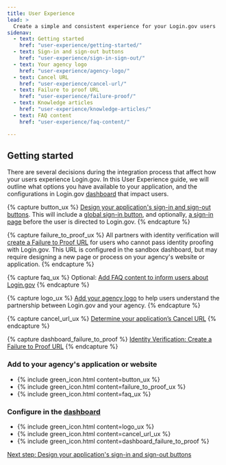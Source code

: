 ```yaml
---
title: User Experience
lead: >
  Create a simple and consistent experience for your Login.gov users
sidenav:
  - text: Getting started
    href: "user-experience/getting-started/"
  - text: Sign-in and sign-out buttons
    href: "user-experience/sign-in-sign-out/"
  - text: Your agency logo
    href: "user-experience/agency-logo/"
  - text: Cancel URL
    href: "user-experience/cancel-url/"
  - text: Failure to proof URL
    href: "user-experience/failure-proof/"
  - text: Knowledge articles
    href: "user-experience/knowledge-articles/"
  - text: FAQ content 
    href: "user-experience/faq-content/"

---
```


##  Getting started
There are several decisions during the integration process that affect how your users experience Login.gov. In this User Experience guide, we will outline what options you have available to your application, and the configurations in Login.gov [dashboard](https://dashboard.int.identitysandbox.gov/) that impact users.

{% capture button_ux %}
[Design your application's sign-in and sign-out buttons]({{site.baseurl}}/user-experience/sign-in-sign-out/). This will include a [global sign-in button]({{site.baseurl}}/user-experience/sign-in-sign-out/), and optionally, [a sign-in page]({{site.baseurl}}/user-experience/sign-in-sign-out/) before the user is directed to Login.gov.
{% endcapture %}

{% capture failure_to_proof_ux %}
All partners with identity verification will [create a Failure to Proof URL]({{site.baseurl}}/user-experience/failure-proof/) for users who cannot pass identity proofing with Login.gov. This URL is configured in the sandbox dashboard, but may require designing a new page or process on your agency's website or application.
{% endcapture %}

{% capture faq_ux %}
Optional: [Add FAQ content to inform users about Login.gov]({{site.baseurl}}/user-experience/faq-content/)
{% endcapture %}

{% capture logo_ux %}
[Add your agency logo]({{site.baseurl}}/user-experience/agency-logo/) to help users understand the partnership between Login.gov and your agency.
{% endcapture %}

{% capture cancel_url_ux %}
[Determine your application’s Cancel URL]({{site.baseurl}}/user-experience/cancel-url/)
{% endcapture %}

{% capture dashboard_failure_to_proof %}
[Identity Verification: Create a Failure to Proof URL]({{site.baseurl}}/user-experience/failure-proof/)
{% endcapture %}


### Add to your agency's application or website

<ul class="usa-icon-list padding-top-2">
  <li class="usa-icon-list__item">
    {% include green_icon.html content=button_ux %}       
  </li>
  <li class="usa-icon-list__item">
    {% include green_icon.html content=failure_to_proof_ux %}
  </li>
  <li class="usa-icon-list__item">
    {% include green_icon.html content=faq_ux %}
  </li>
</ul>

### Configure in the [dashboard](https://dashboard.int.identitysandbox.gov/)

<ul class="usa-icon-list padding-bottom-4 padding-top-2">
 <li class="usa-icon-list__item">
    {% include green_icon.html content=logo_ux %}
 </li>
 <li class="usa-icon-list__item">
    {% include green_icon.html content=cancel_url_ux %}
 </li>
 <li class="usa-icon-list__item">
    {% include green_icon.html content=dashboard_failure_to_proof %}
 </li>
</ul>

[Next step: Design your application's sign-in and sign-out buttons]({{site.baseurl}}/user-experience/sign-in-sign-out/)

